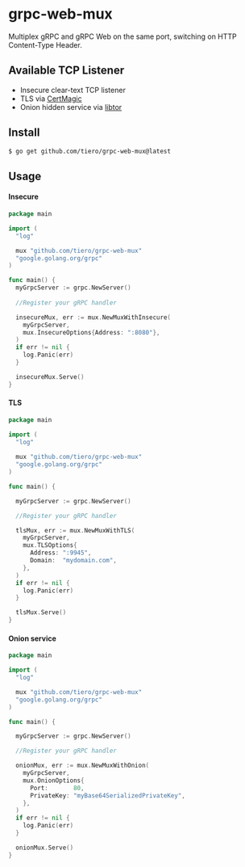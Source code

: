 # grpc-web-mux
Multiplex gRPC and gRPC Web on the same port, switching on HTTP Content-Type Header.


## Available TCP Listener

* Insecure clear-text TCP listener
* TLS via [CertMagic](https://github.com/caddyserver/certmagic)
* Onion hidden service via [libtor](https://github.com/ipsn/go-libtor) 


## Install

```sh
$ go get github.com/tiero/grpc-web-mux@latest
```

## Usage

#### Insecure

```go
package main

import (
  "log"

  mux "github.com/tiero/grpc-web-mux"
  "google.golang.org/grpc"
)

func main() {
  myGrpcServer := grpc.NewServer()
  
  //Register your gRPC handler

  insecureMux, err := mux.NewMuxWithInsecure(
    myGrpcServer,
    mux.InsecureOptions{Address: ":8080"},
  )
  if err != nil {
    log.Panic(err)
  }

  insecureMux.Serve()
}

```

#### TLS

```go
package main

import (
  "log"
  
  mux "github.com/tiero/grpc-web-mux"
  "google.golang.org/grpc"
)

func main() {

  myGrpcServer := grpc.NewServer()

  //Register your gRPC handler

  tlsMux, err := mux.NewMuxWithTLS(
    myGrpcServer,
    mux.TLSOptions{
      Address: ":9945",
      Domain:  "mydomain.com",
    },
  )
  if err != nil {
    log.Panic(err)
  }

  tlsMux.Serve()
}

```

#### Onion service

```go
package main

import (
  "log"

  mux "github.com/tiero/grpc-web-mux"
  "google.golang.org/grpc"
)

func main() {

  myGrpcServer := grpc.NewServer()

  //Register your gRPC handler

  onionMux, err := mux.NewMuxWithOnion(
    myGrpcServer,
    mux.OnionOptions{
      Port:       80,
      PrivateKey: "myBase64SerializedPrivateKey",
    },
  )
  if err != nil {
    log.Panic(err)
  }

  onionMux.Serve()
}

```

